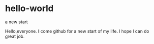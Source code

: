 # hello-world
a new start

Hello,everyone.
I come github for a new start of my life.
I hope I can do great job.

